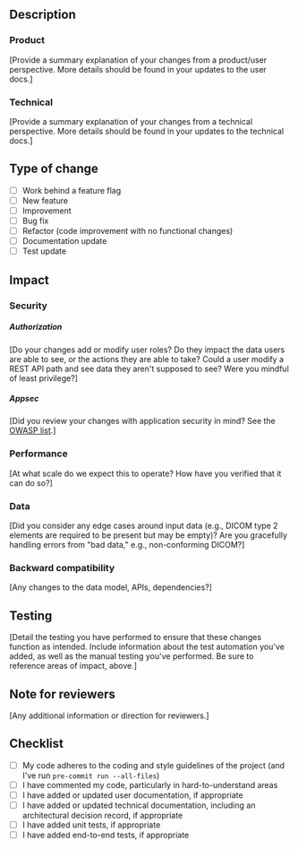 ## Description

### Product
[Provide a summary explanation of your changes from a product/user perspective. More details should be found in your updates to the user docs.]

### Technical
[Provide a summary explanation of your changes from a technical perspective. More details should be found in your updates to the technical docs.]

## Type of change
- [ ] Work behind a feature flag
- [ ] New feature
- [ ] Improvement
- [ ] Bug fix
- [ ] Refactor (code improvement with no functional changes)
- [ ] Documentation update
- [ ] Test update

<!-- 
If this pull request is for work that is behind a feature flag, or for documentation or test updates, most of the details below are not required; The level of attention to each is left to the discretion of the developer.
For all other change types, the developer should attempt to provide as much detail as is reasonable.
-->

## Impact

### Security 

##### Authorization
[Do your changes add or modify user roles? Do they impact the data users are able to see, or the actions they are able to take? Could a user modify a REST API path and see data they aren't supposed to see? Were you mindful of least privilege?]

##### Appsec
[Did you review your changes with application security in mind? See the [OWASP list](https://github.com/0xRadi/OWASP-Web-Checklist).]

### Performance
[At what scale do we expect this to operate? How have you verified that it can do so?]

### Data
[Did you consider any edge cases around input data (e.g., DICOM type 2 elements are required to be present but may be empty)? Are you gracefully handling errors from "bad data," e.g., non-conforming DICOM?]

### Backward compatibility
[Any changes to the data model, APIs, dependencies?]

## Testing
[Detail the testing you have performed to ensure that these changes function as intended. Include information about the test automation you've added, as well as the manual testing you've performed. Be sure to reference areas of impact, above.]

## Note for reviewers
[Any additional information or direction for reviewers.]

## Checklist
- [ ] My code adheres to the coding and style guidelines of the project (and I've run `pre-commit run --all-files`)
- [ ] I have commented my code, particularly in hard-to-understand areas
- [ ] I have added or updated user documentation, if appropriate
- [ ] I have added or updated technical documentation, including an architectural decision record, if appropriate
- [ ] I have added unit tests, if appropriate
- [ ] I have added end-to-end tests, if appropriate
